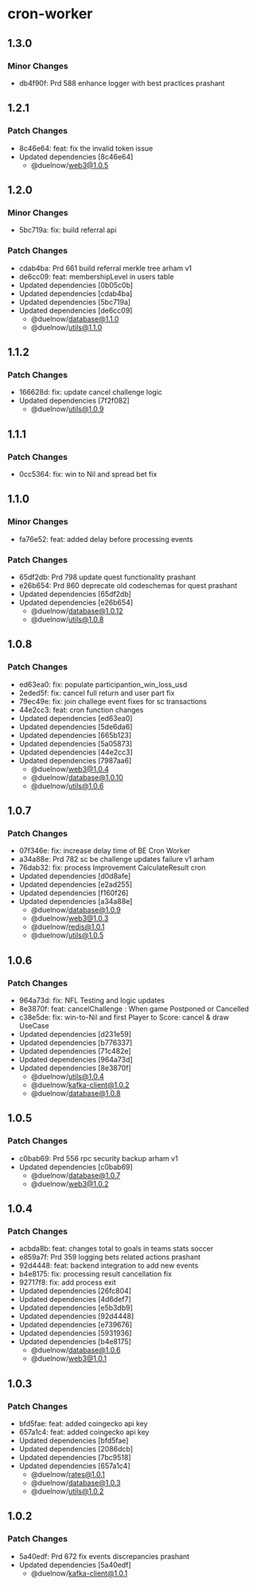 # cron-worker

## 1.3.0

### Minor Changes

- db4f90f: Prd 588 enhance logger with best practices prashant

## 1.2.1

### Patch Changes

- 8c46e64: feat: fix the invalid token issue
- Updated dependencies [8c46e64]
  - @duelnow/web3@1.0.5

## 1.2.0

### Minor Changes

- 5bc719a: fix: build referral api

### Patch Changes

- cdab4ba: Prd 661 build referral merkle tree arham v1
- de6cc09: feat: membershipLevel in users table
- Updated dependencies [0b05c0b]
- Updated dependencies [cdab4ba]
- Updated dependencies [5bc719a]
- Updated dependencies [de6cc09]
  - @duelnow/database@1.1.0
  - @duelnow/utils@1.1.0

## 1.1.2

### Patch Changes

- 166628d: fix: update cancel challenge logic
- Updated dependencies [7f2f082]
  - @duelnow/utils@1.0.9

## 1.1.1

### Patch Changes

- 0cc5364: fix: win to Nil and spread bet fix

## 1.1.0

### Minor Changes

- fa76e52: feat: added delay before processing events

### Patch Changes

- 65df2db: Prd 798 update quest functionality prashant
- e26b654: Prd 860 deprecate old codeschemas for quest prashant
- Updated dependencies [65df2db]
- Updated dependencies [e26b654]
  - @duelnow/database@1.0.12
  - @duelnow/utils@1.0.8

## 1.0.8

### Patch Changes

- ed63ea0: fix: populate participantion_win_loss_usd
- 2eded5f: fix: cancel full return and user part fix
- 79ec49e: fix: join challege event fixes for sc transactions
- 44e2cc3: feat: cron function changes
- Updated dependencies [ed63ea0]
- Updated dependencies [5de6da6]
- Updated dependencies [665b123]
- Updated dependencies [5a05873]
- Updated dependencies [44e2cc3]
- Updated dependencies [7987aa6]
  - @duelnow/web3@1.0.4
  - @duelnow/database@1.0.10
  - @duelnow/utils@1.0.6

## 1.0.7

### Patch Changes

- 07f346e: fix: increase delay time of BE Cron Worker
- a34a88e: Prd 782 sc be challenge updates failure v1 arham
- 76dab32: fix: process Improvement CalculateResult cron
- Updated dependencies [d0d8afe]
- Updated dependencies [e2ad255]
- Updated dependencies [f160f26]
- Updated dependencies [a34a88e]
  - @duelnow/database@1.0.9
  - @duelnow/web3@1.0.3
  - @duelnow/redis@1.0.1
  - @duelnow/utils@1.0.5

## 1.0.6

### Patch Changes

- 964a73d: fix: NFL Testing and logic updates
- 8e3870f: feat: cancelChallenge : When game Postponed or Cancelled
- c38e5de: fix: win-to-Nil and first Player to Score: cancel & draw UseCase
- Updated dependencies [d231e59]
- Updated dependencies [b776337]
- Updated dependencies [71c482e]
- Updated dependencies [964a73d]
- Updated dependencies [8e3870f]
  - @duelnow/utils@1.0.4
  - @duelnow/kafka-client@1.0.2
  - @duelnow/database@1.0.8

## 1.0.5

### Patch Changes

- c0bab69: Prd 556 rpc security backup arham v1
- Updated dependencies [c0bab69]
  - @duelnow/database@1.0.7
  - @duelnow/web3@1.0.2

## 1.0.4

### Patch Changes

- acbda8b: feat: changes total to goals in teams stats soccer
- e859a7f: Prd 359 logging bets related actions prashant
- 92d4448: feat: backend integration to add new events
- b4e8175: fix: processing result cancellation fix
- 92717f8: fix: add process exit
- Updated dependencies [26fc804]
- Updated dependencies [4d6def7]
- Updated dependencies [e5b3db9]
- Updated dependencies [92d4448]
- Updated dependencies [e739676]
- Updated dependencies [5931936]
- Updated dependencies [b4e8175]
  - @duelnow/database@1.0.6
  - @duelnow/web3@1.0.1

## 1.0.3

### Patch Changes

- bfd5fae: feat: added coingecko api key
- 657a1c4: feat: added coingecko api key
- Updated dependencies [bfd5fae]
- Updated dependencies [2086dcb]
- Updated dependencies [7bc9518]
- Updated dependencies [657a1c4]
  - @duelnow/rates@1.0.1
  - @duelnow/database@1.0.3
  - @duelnow/utils@1.0.2

## 1.0.2

### Patch Changes

- 5a40edf: Prd 672 fix events discrepancies prashant
- Updated dependencies [5a40edf]
  - @duelnow/kafka-client@1.0.1
